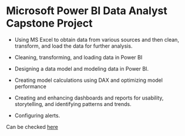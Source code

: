 # Microsoft Power BI Data Analyst Capstone Project

- Using MS Excel to obtain data from various sources and then clean, transform, and load the data for further analysis.

- Cleaning, transforming, and loading data in Power BI

- Designing a data model and modeling data in Power BI.

- Creating model calculations using DAX and optimizing model performance

- Creating and enhancing dashboards and reports for usability, storytelling, and identifying patterns and trends.

- Configuring alerts.

Can be checked [here](https://app.powerbi.com/view?r=eyJrIjoiN2U1MjZjNmMtZDhlMy00OGNjLTk4MTQtN2MyZDUwM2FkZDQwIiwidCI6ImJiODFlMDgyLTZmNzgtNDA4OS1hNmI2LTE3ODM3NzQ4ODQ0MyIsImMiOjEwfQ%3D%3D)
